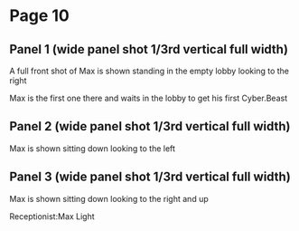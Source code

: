 # Page 10

## Panel 1 (wide panel shot 1/3rd vertical full width)
A full front shot of Max is shown standing in the empty lobby looking to the right

Max is the first one there and waits in the lobby to get his first Cyber.Beast

## Panel 2 (wide panel shot 1/3rd vertical full width)
Max is shown sitting down looking to the left

## Panel 3 (wide panel shot 1/3rd vertical full width)
Max is shown sitting down looking to the right and up

Receptionist:Max Light